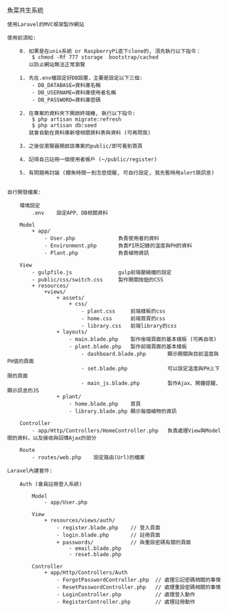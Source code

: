 魚菜共生系統
    
    使用Laravel的MVC框架製作網站

    使用前須知:
        
        0. 如果是在unix系統 or RaspberryPi底下clone的, 須先執行以下指令：
            $ chmod -Rf 777 storage  bootstrap/cached
           以防止網站無法正常瀏覽

        1. 先在.env檔設定好DB設置，主要是設定以下三個:
            - DB_DATABASE=資料庫名稱
            - DB_USERNAME=資料庫使用者名稱
            - DB_PASSWORD=資料庫密碼

        2. 在專案的資料夾下開啟終端機, 執行以下指令:
            $ php artisan migrate:refresh
            $ php artisan db:seed
           就會自動在資料庫新增相關資料表與資料 (可再問我)

        3. 之後從瀏覽器開啟該專案的public/即可看到首頁

        4. 記得自己註冊一個使用者帳戶 (~/public/register)

        5. 有問題再討論 (餵魚時間一到怎麼提醒, 可自行設定, 我先暫時用alert跳訊息)
           

    自行開發檔案:

        環境設定
            .env    設定APP、DB相關資料

        Model
            + app/
                - User.php              負責使用者的資料
                - Environment.php       負責PI所記錄的溫度與PH的資料
                - Plant.php             負責植物資訊

        View
            - gulpfile.js               gulp前端壓縮檔的設定
            - public/css/switch.css     製作開關按鈕的CSS
            + resources/
                +views/
                    + assets/
                        + css/
                            - plant.css     前端樣板的css
                            - home.css      前端首頁的css
                            - library.css   前端library的css
                    + layouts/
                        - main.blade.php    製作後端頁面的基本樣板 (可再自改)
                        - plant.blade.php   製作前端頁面的基本樣板
                            - dashboard.blade.php       顯示開關與目前溫度與PH值的頁面
                            - set.blade.php             可以設定溫度與PH上下限的頁面
                            - main_js.blade.php         製作Ajax、鬧鐘提醒、顯示訊息的JS
                    + plant/
                        - home.blade.php    首頁
                        - library.blade.php 顯示每個植物的資訊

        Controller
            - app/Http/Controllers/HomeController.php   負責處理View與Model間的資料，以及接收與回傳Ajax的部分

        Route
            - routes/web.php    設定路由(Url)的檔案

    Laravel內建套件:

        Auth (會員註冊登入系統)

            Model
                - app/User.php

            View
                + resources/views/auth/
                    - register.blade.php    // 登入頁面
                    - login.blade.php       // 註冊頁面
                    + passwords/            // 與重設密碼有關的頁面
                        - email.blade.php
                        - reset.blade.php

            Controller
                + app/Http/Controllers/Auth
                    - ForgotPasswordController.php  // 處理忘記密碼相關的事情
                    - ResetPasswordController.php   // 處理重設密碼相關的事情
                    - LoginController.php           // 處理登入動作
                    - RegisterController.php        // 處理註冊動作
